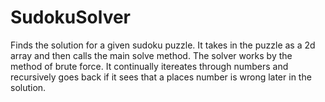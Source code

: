# SudokuSolver
Finds the solution for a given sudoku puzzle. 
It takes in the puzzle as a 2d array and then calls the main solve method. 
The solver works by the method of brute force. It continually itereates through numbers and recursively goes back if it 
sees that a places number is wrong later in the solution. 
